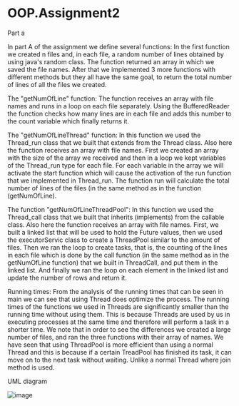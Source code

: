 # OOP.Assignment2

Part a

In part A of the assignment we define several functions:
In the first function we created n files and, in each file, a random number of lines obtained by using java's random class. The function returned an array in which we saved the file names.
After that we implemented 3 more functions with different methods but they all have the same goal, to return the total number of lines of all the files we created.

The "getNumOfLine" function:
The function receives an array with file names and runs in a loop on each file separately.
Using the BufferedReader the function checks how many lines are in each file and adds this 
number to the count variable which finally returns it.

The "getNumOfLineThread" function:
In this function we used the Thread_run class that we built that extends from the Thread class. Also here the function receives an array with file names. First we created an array with the size of the array we received and then in a loop we kept variables of the Thread_run type for each file. For each variable in the array we will activate the start function which will cause the activation of the run function that we implemented in Thread_run. The function run will calculate the total number of lines of the files (in the same method as in the function (getNumOfLine).

The function "getNumOfLineThreadPool":
In this function we used the Thread_call class that we built that inherits (implements) from the callable class.
Also here the function receives an array with file names.
First, we built a linked list that will be used to hold the Future values, then we used the executorServic class to create a ThreadPool similar to the amount of files.
Then we ran the loop to create tasks, that is, the counting of the lines in each file which is done by the call function (in the same method as in the getNumOfLine function) that we built in ThreadCall, and put them in the linked list.
And finally we ran the loop on each element in the linked list and update the number of rows and return it.

Running times:
From the analysis of the running times that can be seen in main we can see that using Thread does optimize the process. The running times of the functions we used in Threads are significantly smaller than the running time without using them. This is because Threads are used by us in executing processes at the same time and therefore will perform a task in a shorter time. We note that in order to see the differences we created a large number of files, and ran the three functions with their array of names. We have seen that using ThreadPool is more efficient than using a normal Thread and this is because if a certain TreadPool has finished its task, it can move on to the next task without waiting. Unlike a normal Thread where join method is used.



UML diagram



![image](https://user-images.githubusercontent.com/118722490/211202362-627797a9-0821-409c-a044-606b0c96f452.png)

